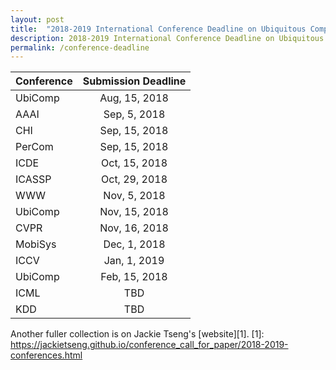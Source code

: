 ```yaml
---
layout: post
title:  "2018-2019 International Conference Deadline on Ubiquitous Computing, Machine Learning, Computer Vision and Data Mining"
description: 2018-2019 International Conference Deadline on Ubiquitous Computing, Machine Learning, Computer Vision and Data Mining
permalink: /conference-deadline
---
```


| Conference        | Submission Deadline           |
| ------------- |:-------------:| 
| UbiComp      | Aug, 15, 2018 | 
| AAAI      | Sep, 5, 2018 | 
| CHI | Sep, 15, 2018 | 
| PerCom | Sep, 15, 2018 |  
| ICDE | Oct, 15, 2018 | 
| ICASSP | Oct, 29, 2018 | 
| WWW | Nov, 5, 2018 | 
| UbiComp | Nov, 15, 2018 | 
| CVPR | Nov, 16, 2018 | 
| MobiSys | Dec, 1, 2018 | 
| ICCV | Jan, 1, 2019 | 
| UbiComp | Feb, 15, 2018 | 
| ICML | TBD | 
| KDD  | TBD | 
<!--KDD (Knowledge Discovery and Data Mining)-->
<!--ICML (International Conference on Machine Learning)-->

Another fuller collection is on Jackie Tseng's [website][1]. 
[1]: https://jackietseng.github.io/conference_call_for_paper/2018-2019-conferences.html



